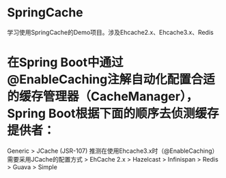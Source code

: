 # SpringCache
学习使用SpringCache的Demo项目。涉及Ehcache2.x、Ehcache3.x、Redis 

# 在Spring Boot中通过@EnableCaching注解自动化配置合适的缓存管理器（CacheManager），Spring Boot根据下面的顺序去侦测缓存提供者：
Generic > JCache (JSR-107) 推测在使用Ehcache3.x时（@EnableCaching）需要采用JCache的配置方式 > EhCache 2.x > Hazelcast > Infinispan > Redis > Guava > Simple

